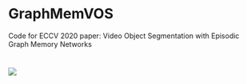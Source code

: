 # GraphMemVOS
Code for ECCV 2020 paper: Video Object Segmentation with Episodic Graph Memory Networks
#
![](../master/framework.png)
